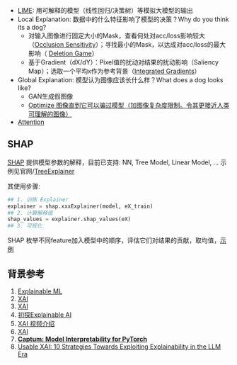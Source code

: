 

* [LIME](./XAI/LIME.png): 用可解释的模型（线性回归/决策树）等模拟大模型的输出
* Local Explanation: 数据中的什么特征影响了模型的决策？Why do you think its a dog? 
    - 对输入图像进行固定大小的Mask，查看何处对acc/loss影响较大（[Occlusion Sensitivity](./XAI/1.png)）；寻找最小的Mask，以达成对acc/loss的最大影响（ [Deletion Game](./XAI/2.png)）
    - 基于Gradient（dX/dY）：Pixel值的扰动对结果的扰动影响（Saliency Map）；选取一个平均x作为参考背景（[Integrated Gradients](http://home.ustc.edu.cn/~liujunyan/blog/Integrated-Gradients-IG/)）
* Global Explanation: 模型认为图像应该长什么样？What does a dog looks like?
    - GAN生成假图像
    - [Optimize 图像直到它可以骗过模型（加图像复杂度限制。令其更接近人类可理解的图像）](./XAI/3.png)
* [Attention](https://github.com/jessevig/bertviz)



## SHAP

[SHAP](https://shap.readthedocs.io/en/latest/index.html) 提供模型参数的解释，目前已支持: NN, Tree Model, Linear Model, ... 示例见官网/[TreeExplainer](https://zhuanlan.zhihu.com/p/83412330)

其使用步骤:
```py
## 1. 训练 Explainer
explainer = shap.xxxExplainer(model, eX_train)
## 2. 计算解释值
shap_values = explainer.shap_values(eX)
## 3. 可视化
```

SHAP 枚举不同feature加入模型中的顺序，评估它们对结果的贡献，取均值，[示例](./XAI/SHAP.png)




## 背景参考

1. [Explainable ML](https://zhuanlan.zhihu.com/p/339294365)
2. [XAI](https://blog.csdn.net/FelicityXu/article/details/121972644)
3. [XAI](https://cloud.tencent.com/developer/article/1552427)
4. [初探Explainable AI](https://zhuanlan.zhihu.com/p/238202269)
5. [XAI 视频介绍](https://www.bilibili.com/video/BV1c94y1P7vC/)
6. [XAI](https://blog.csdn.net/wxc971231/article/details/121184091)
7. [**Captum: Model Interpretability for PyTorch**](https://captum.ai/)
8. [Usable XAI: 10 Strategies Towards Exploiting Explainability in the LLM Era](https://github.com/JacksonWuxs/UsableXAI_LLM)
